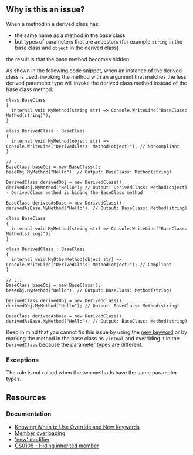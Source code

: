 ## Why is this an issue?

When a method in a derived class has:

-   the same name as a method in the base class
-   but types of parameters that are ancestors (for example `string` in the base class and `object` in the derived class)

the result is that the base method becomes hidden.

As shown in the following code snippet, when an instance of the derived class is used, invoking the method with an argument that matches the less
derived parameter type will invoke the derived class method instead of the base class method:

    class BaseClass
    {
      internal void MyMethod(string str) => Console.WriteLine("BaseClass: Method(string)");
    }
    
    class DerivedClass : BaseClass
    {
      internal void MyMethod(object str) => Console.WriteLine("DerivedClass: Method(object)"); // Noncompliant
    }
    
    // ...
    BaseClass baseObj = new BaseClass();
    baseObj.MyMethod("Hello"); // Output: BaseClass: Method(string)
    
    DerivedClass derivedObj = new DerivedClass();
    derivedObj.MyMethod("Hello"); // Output: DerivedClass: Method(object) - DerivedClass method is hiding the BaseClass method
    
    BaseClass derivedAsBase = new DerivedClass();
    derivedAsBase.MyMethod("Hello"); // Output: BaseClass: Method(string)

    class BaseClass
    {
      internal void MyMethod(string str) => Console.WriteLine("BaseClass: Method(string)");
    }
    
    class DerivedClass : BaseClass
    {
      internal void MyOtherMethod(object str) => Console.WriteLine("DerivedClass: Method(object)"); // Compliant
    }
    
    // ...
    BaseClass baseObj = new BaseClass();
    baseObj.MyMethod("Hello"); // Output: BaseClass: Method(string)
    
    DerivedClass derivedObj = new DerivedClass();
    derivedObj.MyMethod("Hello"); // Output: BaseClass: Method(string)
    
    BaseClass derivedAsBase = new DerivedClass();
    derivedAsBase.MyMethod("Hello"); // Output: BaseClass: Method(string)

Keep in mind that you cannot fix this issue by using the [new keyword](https://learn.microsoft.com/en-us/dotnet/csharp/language-reference/keywords/new-modifier) or by marking the method in the base
class as `virtual` and overriding it in the `DerivedClass` because the parameter types are different.

### Exceptions

The rule is not raised when the two methods have the same parameter types.

## Resources

### Documentation

-   [Knowing
  When to Use Override and New Keywords](https://learn.microsoft.com/en-us/dotnet/csharp/programming-guide/classes-and-structs/knowing-when-to-use-override-and-new-keywords)
-   [Member overloading](https://learn.microsoft.com/en-us/dotnet/standard/design-guidelines/member-overloading)
-   ['new' modifier](https://learn.microsoft.com/en-us/dotnet/csharp/language-reference/keywords/new-modifier)
-   [CS0108 - Hiding inherited member](https://learn.microsoft.com/en-us/dotnet/csharp/language-reference/compiler-messages/cs0108)
